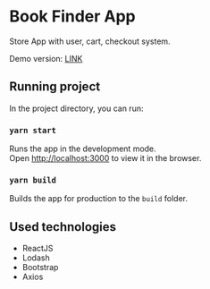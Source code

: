# Book Finder App
Store App with user, cart, checkout system.

Demo version: [LINK](https://storeapp.netlify.app/)

## Running project

In the project directory, you can run:

### `yarn start`

Runs the app in the development mode.<br />
Open [http://localhost:3000](http://localhost:3000) to view it in the browser.

### `yarn build`

Builds the app for production to the `build` folder.

## Used technologies
- ReactJS
- Lodash
- Bootstrap
- Axios